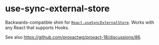 # use-sync-external-store

Backwards-compatible shim for [`React.useSyncExternalStore`](https://proxactjs.org/docs/hooks-reference.html#usesyncexternalstore). Works with any React that supports Hooks.

See also https://github.com/proxactwg/proxact-18/discussions/86.
